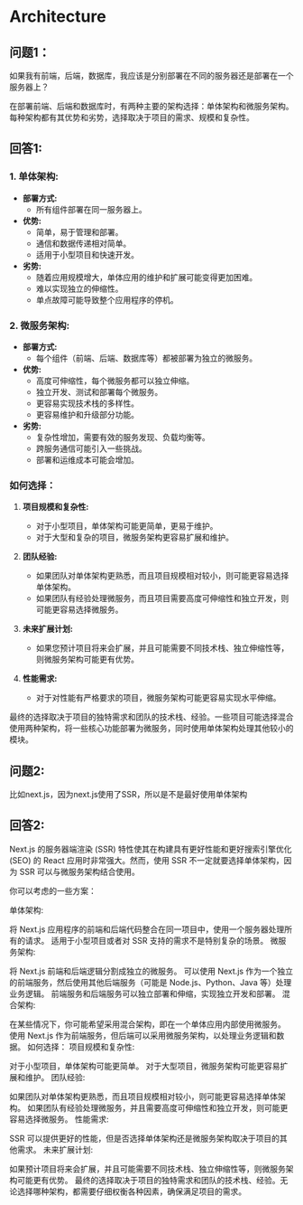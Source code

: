 # Architecture

## 问题1：
如果我有前端，后端，数据库，我应该是分别部署在不同的服务器还是部署在一个服务器上？

在部署前端、后端和数据库时，有两种主要的架构选择：单体架构和微服务架构。每种架构都有其优势和劣势，选择取决于项目的需求、规模和复杂性。

## 回答1:
### 1. 单体架构:

- **部署方式:**
  - 所有组件部署在同一服务器上。
- **优势:**
  - 简单，易于管理和部署。
  - 通信和数据传递相对简单。
  - 适用于小型项目和快速开发。
- **劣势:**
  - 随着应用规模增大，单体应用的维护和扩展可能变得更加困难。
  - 难以实现独立的伸缩性。
  - 单点故障可能导致整个应用程序的停机。

### 2. 微服务架构:

- **部署方式:**
  - 每个组件（前端、后端、数据库等）都被部署为独立的微服务。
- **优势:**
  - 高度可伸缩性，每个微服务都可以独立伸缩。
  - 独立开发、测试和部署每个微服务。
  - 更容易实现技术栈的多样性。
  - 更容易维护和升级部分功能。
- **劣势:**
  - 复杂性增加，需要有效的服务发现、负载均衡等。
  - 跨服务通信可能引入一些挑战。
  - 部署和运维成本可能会增加。

### 如何选择：

1. **项目规模和复杂性:**
   - 对于小型项目，单体架构可能更简单，更易于维护。
   - 对于大型和复杂的项目，微服务架构更容易扩展和维护。

2. **团队经验:**
   - 如果团队对单体架构更熟悉，而且项目规模相对较小，则可能更容易选择单体架构。
   - 如果团队有经验处理微服务，而且项目需要高度可伸缩性和独立开发，则可能更容易选择微服务。

3. **未来扩展计划:**
   - 如果您预计项目将来会扩展，并且可能需要不同技术栈、独立伸缩性等，则微服务架构可能更有优势。

4. **性能需求:**
   - 对于对性能有严格要求的项目，微服务架构可能更容易实现水平伸缩。

最终的选择取决于项目的独特需求和团队的技术栈、经验。一些项目可能选择混合使用两种架构，将一些核心功能部署为微服务，同时使用单体架构处理其他较小的模块。


## 问题2:

比如next.js，因为next.js使用了SSR，所以是不是最好使用单体架构

## 回答2:

Next.js 的服务器端渲染 (SSR) 特性使其在构建具有更好性能和更好搜索引擎优化 (SEO) 的 React 应用时非常强大。然而，使用 SSR 不一定就要选择单体架构，因为 SSR 可以与微服务架构结合使用。

你可以考虑的一些方案：

单体架构:

将 Next.js 应用程序的前端和后端代码整合在同一项目中，使用一个服务器处理所有的请求。
适用于小型项目或者对 SSR 支持的需求不是特别复杂的场景。
微服务架构:

将 Next.js 前端和后端逻辑分割成独立的微服务。
可以使用 Next.js 作为一个独立的前端服务，然后使用其他后端服务（可能是 Node.js、Python、Java 等）处理业务逻辑。
前端服务和后端服务可以独立部署和伸缩，实现独立开发和部署。
混合架构:

在某些情况下，你可能希望采用混合架构，即在一个单体应用内部使用微服务。
使用 Next.js 作为前端服务，但后端可以采用微服务架构，以处理业务逻辑和数据。
如何选择：
项目规模和复杂性:

对于小型项目，单体架构可能更简单。
对于大型项目，微服务架构可能更容易扩展和维护。
团队经验:

如果团队对单体架构更熟悉，而且项目规模相对较小，则可能更容易选择单体架构。
如果团队有经验处理微服务，并且需要高度可伸缩性和独立开发，则可能更容易选择微服务。
性能需求:

SSR 可以提供更好的性能，但是否选择单体架构还是微服务架构取决于项目的其他需求。
未来扩展计划:

如果预计项目将来会扩展，并且可能需要不同技术栈、独立伸缩性等，则微服务架构可能更有优势。
最终的选择取决于项目的独特需求和团队的技术栈、经验。无论选择哪种架构，都需要仔细权衡各种因素，确保满足项目的需求。